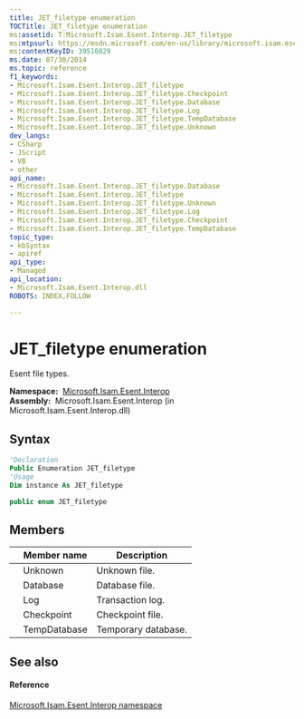 ```yaml
---
title: JET_filetype enumeration
TOCTitle: JET_filetype enumeration
ms:assetid: T:Microsoft.Isam.Esent.Interop.JET_filetype
ms:mtpsurl: https://msdn.microsoft.com/en-us/library/microsoft.isam.esent.interop.jet_filetype(v=EXCHG.10)
ms:contentKeyID: 39516829
ms.date: 07/30/2014
ms.topic: reference
f1_keywords:
- Microsoft.Isam.Esent.Interop.JET_filetype
- Microsoft.Isam.Esent.Interop.JET_filetype.Checkpoint
- Microsoft.Isam.Esent.Interop.JET_filetype.Database
- Microsoft.Isam.Esent.Interop.JET_filetype.Log
- Microsoft.Isam.Esent.Interop.JET_filetype.TempDatabase
- Microsoft.Isam.Esent.Interop.JET_filetype.Unknown
dev_langs:
- CSharp
- JScript
- VB
- other
api_name: 
- Microsoft.Isam.Esent.Interop.JET_filetype.Database
- Microsoft.Isam.Esent.Interop.JET_filetype
- Microsoft.Isam.Esent.Interop.JET_filetype.Unknown
- Microsoft.Isam.Esent.Interop.JET_filetype.Log
- Microsoft.Isam.Esent.Interop.JET_filetype.Checkpoint
- Microsoft.Isam.Esent.Interop.JET_filetype.TempDatabase
topic_type: 
- kbSyntax
- apiref
api_type: 
- Managed
api_location: 
- Microsoft.Isam.Esent.Interop.dll
ROBOTS: INDEX,FOLLOW

---
```


# JET_filetype enumeration

Esent file types.

**Namespace:**  [Microsoft.Isam.Esent.Interop](hh596136\(v=exchg.10\).md)  
**Assembly:**  Microsoft.Isam.Esent.Interop (in Microsoft.Isam.Esent.Interop.dll)

## Syntax

``` vb
'Declaration
Public Enumeration JET_filetype
'Usage
Dim instance As JET_filetype
```

``` csharp
public enum JET_filetype
```

## Members

<table>
<thead>
<tr class="header">
<th></th>
<th>Member name</th>
<th>Description</th>
</tr>
</thead>
<tbody>
<tr class="odd">
<td></td>
<td>Unknown</td>
<td>Unknown file.</td>
</tr>
<tr class="even">
<td></td>
<td>Database</td>
<td>Database file.</td>
</tr>
<tr class="odd">
<td></td>
<td>Log</td>
<td>Transaction log.</td>
</tr>
<tr class="even">
<td></td>
<td>Checkpoint</td>
<td>Checkpoint file.</td>
</tr>
<tr class="odd">
<td></td>
<td>TempDatabase</td>
<td>Temporary database.</td>
</tr>
</tbody>
</table>


## See also

#### Reference

[Microsoft.Isam.Esent.Interop namespace](hh596136\(v=exchg.10\).md)

